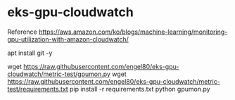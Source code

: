 # eks-gpu-cloudwatch

Reference
https://aws.amazon.com/ko/blogs/machine-learning/monitoring-gpu-utilization-with-amazon-cloudwatch/


apt install git -y


wget https://raw.githubusercontent.com/engel80/eks-gpu-cloudwatch/metric-test/gpumon.py
wget https://raw.githubusercontent.com/engel80/eks-gpu-cloudwatch/metric-test/requirements.txt
pip install -r requirements.txt
python gpumon.py

